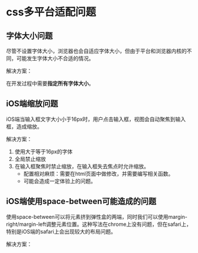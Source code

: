 # css多平台适配问题

## 字体大小问题

尽管不设置字体大小，浏览器也会自适应字体大小，但由于平台和浏览器内核的不同，可能发生字体大小不合适的情况。

解决方案：

在开发过程中需要**指定所有字体大小**。

## iOS端缩放问题

iOS端当输入框文字大小小于16px时，用户点击输入框，视图会自动聚焦到输入框，造成缩放。

解决方案：

1. 使用大于等于16px的字体
2. 全局禁止缩放
3. 在输入框聚焦时禁止缩放，在输入框失去焦点时允许缩放。
   * 配置相对麻烦：需要在html页面中做修改，并需要编写相关函数。
   * 可能会造成一定体验上的问题。

## iOS端使用space-between可能造成的问题

使用space-between可以将元素挤到弹性盒的两端，同时我们可以使用margin-right/margin-left调整元素位置。这种写法在chrome上没有问题，但在safari上，特别是iOS端的safari上会出现较大的布局问题。

解决方案：


